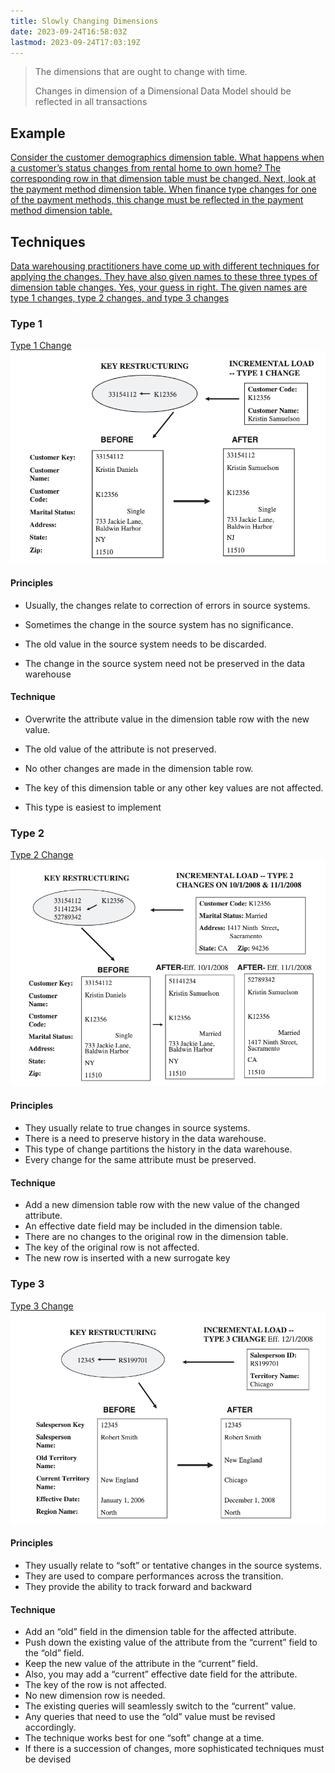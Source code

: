 ```yaml
---
title: Slowly Changing Dimensions
date: 2023-09-24T16:58:03Z
lastmod: 2023-09-24T17:03:19Z
---
```


> The dimensions that are ought to change with time.
>
> Changes in dimension of a Dimensional Data Model should be reflected in all transactions

## Example

[Consider the customer demographics dimension table. What happens when a customer’s status changes from rental home to own home? The corresponding row in that dimension table must be changed. Next, look at the payment method dimension table. When finance type changes for one of the payment methods, this change must be reflected in the payment method dimension table.](assets/Data%20Warehousing%20Fundamentals%20for%20IT%20Professionals%202nd%20edition-20230914150509-6drb56f.pdf#page=281)

## Techniques

[Data warehousing practitioners have come up with different techniques for applying the changes. They have also given names to these three types of dimension table changes. Yes, your guess in right. The given names are type 1 changes, type 2 changes, and type 3 changes](assets/Data%20Warehousing%20Fundamentals%20for%20IT%20Professionals%202nd%20edition-20230914150509-6drb56f.pdf#page=281)

### Type 1

[Type 1 Change](assets/Data%20Warehousing%20Fundamentals%20for%20IT%20Professionals%202nd%20edition-20230914150509-6drb56f.pdf#page=283)\
​![](assets/Data%20Warehousing%20Fundamentals%20for%20IT%20Professionals%202nd%20edition-P283-20230924171103-20230924171103-aenru8q.png)​

#### Principles

* Usually, the changes relate to correction of errors in source systems.

* Sometimes the change in the source system has no significance.

* The old value in the source system needs to be discarded.

* The change in the source system need not be preserved in the data warehouse

#### Technique

* Overwrite the attribute value in the dimension table row with the new value.

* The old value of the attribute is not preserved.

* No other changes are made in the dimension table row.

* The key of this dimension table or any other key values are not affected.

* This type is easiest to implement

### Type 2

[Type 2 Change](assets/Data%20Warehousing%20Fundamentals%20for%20IT%20Professionals%202nd%20edition-20230914150509-6drb56f.pdf#page=284)\
​![](assets/Data%20Warehousing%20Fundamentals%20for%20IT%20Professionals%202nd%20edition-P284-20230924171142-20230924171143-oxrb64d.png)​

#### Principles

* They usually relate to true changes in source systems.
* There is a need to preserve history in the data warehouse.
* This type of change partitions the history in the data warehouse.
* Every change for the same attribute must be preserved.

#### Technique

* Add a new dimension table row with the new value of the changed attribute.
* An effective date field may be included in the dimension table.
* There are no changes to the original row in the dimension table.
* The key of the original row is not affected.
* The new row is inserted with a new surrogate key

### Type 3

[Type 3 Change](assets/Data%20Warehousing%20Fundamentals%20for%20IT%20Professionals%202nd%20edition-20230914150509-6drb56f.pdf#page=285)\
​![](assets/Data%20Warehousing%20Fundamentals%20for%20IT%20Professionals%202nd%20edition-P285-20230924171236-20230924171236-o3x65s6.png)​

#### Principles

* They usually relate to “soft” or tentative changes in the source systems.
* They are used to compare performances across the transition.
* They provide the ability to track forward and backward

#### Technique

* Add an “old” field in the dimension table for the affected attribute.
* Push down the existing value of the attribute from the “current” field to the “old” field.
* Keep the new value of the attribute in the “current” field.
* Also, you may add a “current” effective date field for the attribute.
* The key of the row is not affected.
* No new dimension row is needed.
* The existing queries will seamlessly switch to the “current” value.
* Any queries that need to use the “old” value must be revised accordingly.
* The technique works best for one “soft” change at a time.
* If there is a succession of changes, more sophisticated techniques must be devised
